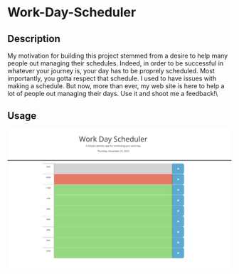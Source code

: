 # Work-Day-Scheduler

## Description 

My motivation for building this project stemmed from a desire to help many people out managing their schedules. Indeed, in order to be successful in whatever your journey is, your day has to be proprely scheduled. Most importantly, you gotta respect that schedule. I used to have issues with making a schedule. But now, more than ever, my web site is here to help a lot of people out managing their days. Use it and shoot me a feedback!\

## Usage 

![Alt text](<assets/images/Screenshot 2023-11-23 232135.png>)